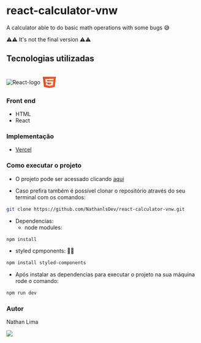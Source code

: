 # react-calculator-vnw
A calculator able to do  basic math operations with some bugs 😅

⚠️⚠️ It's not the final version ⚠️⚠️


## Tecnologias utilizadas

<div style="display: inline_block"><br>
  <img align="center" alt="React-logo" title="React" height="30" width="40" src="https://cdn.jsdelivr.net/gh/devicons/devicon/icons/react/react-original.svg">
  <img align="center" alt="HTML-logo" title="HTML" height="30" width="40" src="https://raw.githubusercontent.com/devicons/devicon/master/icons/html5/html5-original.svg">
</div>

### Front end

- HTML
- React

### Implementação

- <a href="https://vercel.com/">Vercel</a>

### Como executar o projeto

- O projeto pode ser acessado clicando <a href="https://react-calculator-vnw-kappa.vercel.app/" target="_blank">aqui</a>

- Caso prefira também é possível clonar o repositório através do seu terminal com os comandos:

```bash
git clone https://github.com/NathanlsDev/react-calculator-vnw.git
```
- Dependencias:
  - node modules:
```bash
npm install
```
  - styled cpmponents: 💅🏾
```bash
npm install styled-components
```
- Após instalar as dependencias para executar o projeto na sua máquina rode o comando:
```bash
npm run dev
```

### Autor

Nathan Lima

<div>
  <a href="https://www.linkedin.com/in/NathanlsDev/" target="_blank" rel="external" title="Linkedin">
    <img src="https://img.shields.io/badge/-LinkedIn-%230077B5?style=for-the-badge&logo=linkedin&logoColor=white" target="_blank">
  </a>
</div>

